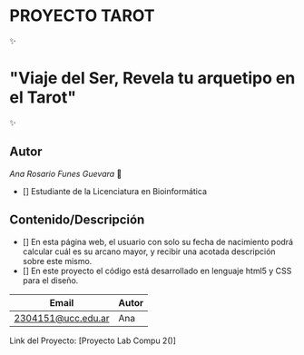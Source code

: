 # PROYECTO TAROT 
:sparkles:
# "Viaje del Ser, Revela tu arquetipo en el Tarot"
:sparkles:

## Autor
*Ana Rosario* *Funes Guevara* :penguin:
- [] Estudiante de la Licenciatura en Bioinformática

## Contenido/Descripción
- [] En esta página web, el usuario con solo su fecha de nacimiento podrá calcular cuál es su arcano mayor,
y recibir una acotada descripción sobre este mismo.
- [] En este proyecto el código está desarrollado en lenguaje html5 y CSS para el diseño.


| Email | Autor |
| ----- | ----- |
| 2304151@ucc.edu.ar | Ana |


Link del Proyecto: [Proyecto Lab Compu 2()]